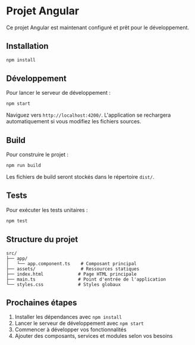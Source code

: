 # Projet Angular

Ce projet Angular est maintenant configuré et prêt pour le développement.

## Installation

```bash
npm install
```

## Développement

Pour lancer le serveur de développement :

```bash
npm start
```

Naviguez vers `http://localhost:4200/`. L'application se rechargera automatiquement si vous modifiez les fichiers sources.

## Build

Pour construire le projet :

```bash
npm run build
```

Les fichiers de build seront stockés dans le répertoire `dist/`.

## Tests

Pour exécuter les tests unitaires :

```bash
npm test
```

## Structure du projet

```
src/
├── app/
│   └── app.component.ts    # Composant principal
├── assets/                 # Ressources statiques
├── index.html             # Page HTML principale
├── main.ts                # Point d'entrée de l'application
└── styles.css             # Styles globaux
```

## Prochaines étapes

1. Installer les dépendances avec `npm install`
2. Lancer le serveur de développement avec `npm start`
3. Commencer à développer vos fonctionnalités
4. Ajouter des composants, services et modules selon vos besoins
